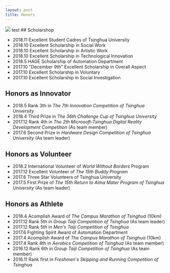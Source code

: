 ```yaml
---
layout: post
title: Honors
---
```


<img src="/images/fulls/honors2.jpg" class="fit image"> 
test
## Scholarshop

* 2018.11 Excellent Student Cadres of Tsinghua University
* 2018.10 Excellent Scholarship in Social Work
* 2018.10 Excellent Scholarship in Artistic Work
* 2018.10 Excellent Scholarship in Technological Innovation
* 2018.5   HAGE Scholarship of Automation Department
* 2017.10 "December 9th" Excellent Scholarship in Overall Aspect
* 2017.10 Excellent Scholarship in Voluntary
* 2017.10 Excellent Scholarship in Social Investigation

## Honors as Innovator

* 2018.5   Rank 3th in *The 7th Innovation Competition of Tsinghua University*
* 2018.4   Third Prize in *The 36th Challenge Cup of Tsinghua University*
* 2017.12 Rank 4th in *The 2th Microsoft-Tsinghua Digital Reality Development Competition* (As team member)
* 2017.6   Second Prize in *Hardware Design Competition of Tsinghua University* (As team leader)

## Honors as Volunteer

* 2018.2   International Volunteer of *World Without Borders* Program
* 2017.12 Excellent Volunteer of *The 15th Buddy Program*
* 2017.6   Three Star Volunteers of Tsinghua University
* 2017.5   First Prize of *The 15th Return to Alma Mater Program of Tsinghua University* (As team leader)

## Honors as Athlete

* 2018.4   Acomplish Award of *The Campus Marathon of Tsinghua* (10km)
* 2017.12 Rank 5th in *Group Taiji Competition of Tsinghua* (As team leader)
* 2017.12 Rank 5th in *Men's Taiji Competition of Tsinghua*
* 2017.6   Fighting Spirit Award of Automation Department
* 2017.4   Acomplish Award of *The Campus Marathon of Tsinghua* (10km)
* 2017.4   Rank 4th in *Aerobics Competition of Tsinghua* (As team member)
* 2016.12 Rank 6th in *Group Taiji Competition of Tsinghua* (As team member)
* 2016.11 Rank first in *Freshmen's Skipping and Running Competition of Tsinghua* 